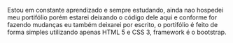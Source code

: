 Estou em constante aprendizado e sempre estudando, ainda nao hospedei meu portifólio porém estarei deixando o código dele aqui e conforme for fazendo mudanças eu também deixarei por escrito, o portifólio é feito de forma simples utilizando apenas HTML 5  e CSS 3, framework é o bootstrap.
